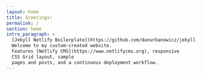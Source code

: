 ```yaml
---
layout: home
title: Greetings!
permalink: /
section: home
intro_paragraph: >
  [Jekyll Netlify Boilerplate](https://github.com/danurbanowicz/jekyll-netlify-boilerplate)
  Welcome to my custom-created website.
  Features [Netlify CMS](https://www.netlifycms.org), responsive
  CSS Grid layout, sample
  pages and posts, and a continuous deployment workflow.
---
```

